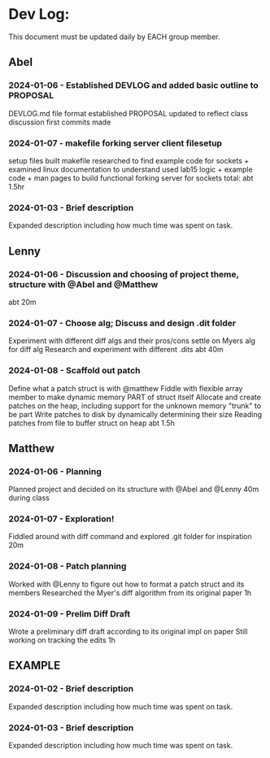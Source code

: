 # Dev Log:

This document must be updated daily by EACH group member.

## Abel

### 2024-01-06 - Established DEVLOG and added basic outline to PROPOSAL
DEVLOG.md file format established
PROPOSAL updated to reflect class discussion
first commits made

### 2024-01-07 - makefile forking server client filesetup
setup files
built makefile
researched to find example code for sockets + examined linux documentation to understand
used lab15 logic + example code + man pages to build functional forking server for sockets
total: abt 1.5hr

### 2024-01-03 - Brief description
Expanded description including how much time was spent on task.

## Lenny

### 2024-01-06 - Discussion and choosing of project theme, structure with @Abel and @Matthew
abt 20m

### 2024-01-07 - Choose alg; Discuss and design .dit folder
Experiment with different diff algs and their pros/cons
settle on Myers alg for diff alg
Research and experiment with different .dits
abt 40m

### 2024-01-08 - Scaffold out patch
Define what a patch struct is with @matthew
Fiddle with flexible array member to make dynamic memory PART of struct itself
Allocate and create patches on the heap, including support for the unknown memory "trunk" to be part
Write patches to disk by dynamically determining their size 
Reading patches from file to buffer struct on heap
abt 1.5h

## Matthew

### 2024-01-06 - Planning
Planned project and decided on its structure with @Abel and @Lenny
40m during class

### 2024-01-07 - Exploration!
Fiddled around with diff command and explored .git folder for inspiration
20m

### 2024-01-08 - Patch planning
Worked with @Lenny to figure out how to format a patch struct and its members
Researched the Myer's diff algorithm from its original paper
1h

### 2024-01-09 - Prelim Diff Draft
Wrote a preliminary diff draft according to its original impl on paper
Still working on tracking the edits
1h

## EXAMPLE

### 2024-01-02 - Brief description
Expanded description including how much time was spent on task.

### 2024-01-03 - Brief description
Expanded description including how much time was spent on task.
